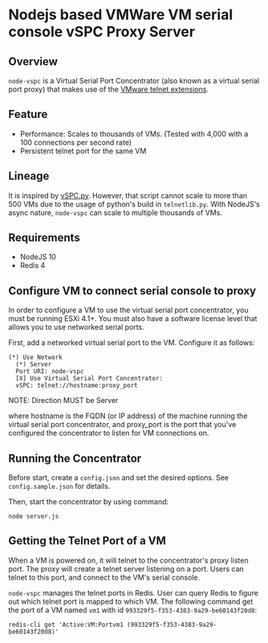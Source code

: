 Nodejs based VMWare VM serial console vSPC Proxy Server
=======================================================

Overview
--------

`node-vspc` is a Virtual Serial Port Concentrator (also known as a virtual serial port proxy) that makes use of the [VMware telnet extensions](http://www.vmware.com/support/developer/vc-sdk/visdk41pubs/vsp41_usingproxy_virtual_serial_ports.pdf).

Feature
-------

* Performance: Scales to thousands of VMs. (Tested with 4,000 with a 100 connections per second rate)
* Persistent telnet port for the same VM

Lineage
-------

It is inspired by [vSPC.py](https://github.com/isnotajoke/vSPC.py). However, that script cannot scale to more than 500 VMs due to the usage of python's build in `telnetlib.py`. With NodeJS's async nature, `node-vspc` can scale to multiple thousands of VMs.

Requirements
------------

* NodeJS 10
* Redis 4

Configure VM to connect serial console to proxy
-----------------------------------------------

In order to configure a VM to use the virtual serial port concentrator, you must be running ESXi 4.1+. You must also have a software license level that allows you to use networked serial ports.

First, add a networked virtual serial port to the VM. Configure it as follows:

    (*) Use Network
      (*) Server
      Port URI: node-vspc
      [X] Use Virtual Serial Port Concentrator:
      vSPC: telnet://hostname:proxy_port
NOTE: Direction MUST be Server

where hostname is the FQDN (or IP address) of the machine running the virtual serial port concentrator, and proxy_port is the port that you've configured the concentrator to listen for VM connections on.

Running the Concentrator
------------------------

Before start, create a `config.json` and set the desired options. See `config.sample.json` for details.

Then, start the concentrator by using command:

    node server.js

Getting the Telnet Port of a VM
-------------------------------

When a VM is powered on, it will telnet to the concentrator's proxy listen port. The proxy will create a telnet server listening on a port. Users can telnet to this port, and connect to the VM's serial console.

`node-vspc` manages the telnet ports in Redis. User can query Redis to figure out which telnet port is mapped to which VM. The following command get the port of a VM named `vm1` with id `993329f5-f353-4383-9a29-be60143f20d8`:

    redis-cli get 'Active:VM:Portvm1 (993329f5-f353-4383-9a29-be60143f20d8)'